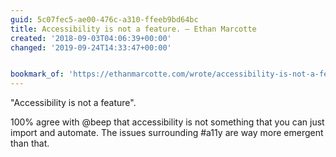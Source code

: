 ```yaml
---
guid: 5c07fec5-ae00-476c-a310-ffeeb9bd64bc
title: Accessibility is not a feature. — Ethan Marcotte
created: '2018-09-03T04:06:39+00:00'
changed: '2019-09-24T14:33:47+00:00'


bookmark_of: 'https://ethanmarcotte.com/wrote/accessibility-is-not-a-feature/'
---
```



"Accessibility is not a feature".

100% agree with @beep that accessibility is not something that you can just import and automate. The issues surrounding #a11y are way more emergent than that.
